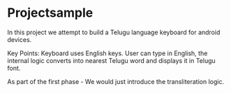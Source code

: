 Projectsample
=============

In this project we attempt to build a Telugu language keyboard for android devices.

Key Points:
Keyboard uses English keys.
User can type in English, the internal logic converts into nearest Telugu word and displays it in Telugu font.


As part of the first phase - We would just introduce the transliteration logic.
